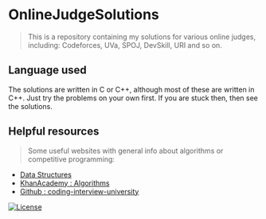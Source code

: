 # OnlineJudgeSolutions
> This is a repository containing  my solutions for various online judges, including: Codeforces, UVa, SPOJ, DevSkill, URI and so on.

## Language used
The solutions are written in C or C++, although most of these are written in C++. Just try the problems on your own first. If you are stuck then, then see the solutions.

## Helpful resources
> Some useful websites with general info about algorithms or competitive programming:

- <a href="https://en.wikibooks.org/wiki/Data_Structures" target="_blank">Data Structures</a>
- <a href="https://www.khanacademy.org/computing/computer-science/algorithms/" target="_blank">KhanAcademy : Algorithms</a>
- <a href="https://github.com/jwasham/coding-interview-university" target="_blank">Github : coding-interview-university</a>

[![License](http://img.shields.io/:license-mit-blue.svg?style=flat-square)](http://badges.mit-license.org)